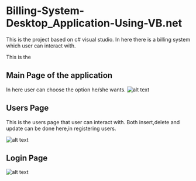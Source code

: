 # Billing-System-Desktop_Application-Using-VB.net

This is the project based on c# visual studio. In here there is a billing system which user can interact with.


This is the <h2>Main Page of the application</h2>
In here user can choose the option he/she wants.
![alt text](https://github.com/pasan04/Billing-System-Desktop_Application-Using-VB.net/blob/master/storeManagement1.PNG)

<h2>Users Page</h2>

This is the users page that user can interact with. Both insert,delete and update can be done here,in registering users.

![alt text](https://github.com/pasan04/Billing-System-Desktop_Application-Using-VB.net/blob/master/storemanagement2.PNG)


<h2>Login Page</h2>

![alt text](https://github.com/pasan04/Billing-System-Desktop_Application-Using-VB.net/blob/master/login.PNG)
